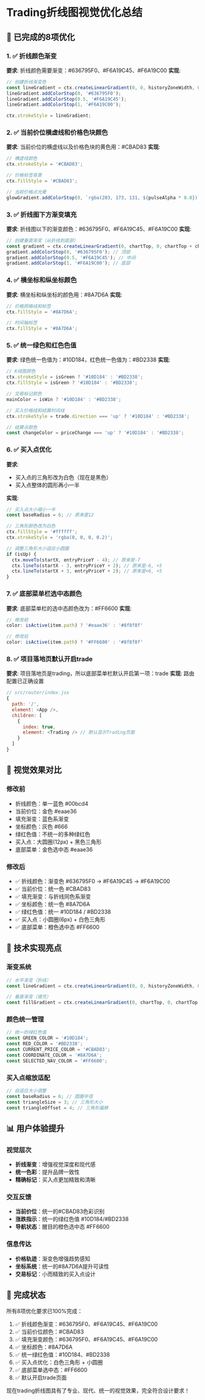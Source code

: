 # Trading折线图视觉优化总结

## 🎯 已完成的8项优化

### 1. ✅ 折线颜色渐变
**要求**: 折线颜色需要渐变：#636795F0、#F6A19C45、#F6A19C00
**实现**:
```javascript
// 创建折线渐变色
const lineGradient = ctx.createLinearGradient(0, 0, historyZoneWidth, 0);
lineGradient.addColorStop(0, '#636795F0');
lineGradient.addColorStop(0.5, '#F6A19C45');
lineGradient.addColorStop(1, '#F6A19C00');

ctx.strokeStyle = lineGradient;
```

### 2. ✅ 当前价位横虚线和价格色块颜色
**要求**: 当前价位的横虚线以及价格色块的黄色用：#CBAD83
**实现**:
```javascript
// 横虚线颜色
ctx.strokeStyle = '#CBAD83';

// 价格标签背景
ctx.fillStyle = '#CBAD83';

// 当前价格点光晕
glowGradient.addColorStop(0, `rgba(203, 173, 131, ${pulseAlpha * 0.8})`);
```

### 3. ✅ 折线图下方渐变填充
**要求**: 折线图以下的渐变颜色：#636795F0、#F6A19C45、#F6A19C00
**实现**:
```javascript
// 创建垂直渐变（从折线到底部）
const gradient = ctx.createLinearGradient(0, chartTop, 0, chartTop + chartHeight);
gradient.addColorStop(0, '#636795F0'); // 顶部
gradient.addColorStop(0.5, '#F6A19C45'); // 中间
gradient.addColorStop(1, '#F6A19C00'); // 底部
```

### 4. ✅ 横坐标和纵坐标颜色
**要求**: 横坐标和纵坐标的颜色用：#8A7D6A
**实现**:
```javascript
// 价格网格线和标签
ctx.fillStyle = '#8A7D6A';

// 时间轴标签
ctx.fillStyle = '#8A7D6A';
```

### 5. ✅ 统一绿色和红色色值
**要求**: 绿色统一色值为：#10D184，红色统一色值为：#BD2338
**实现**:
```javascript
// K线图颜色
ctx.strokeStyle = isGreen ? '#10D184' : '#BD2338';
ctx.fillStyle = isGreen ? '#10D184' : '#BD2338';

// 交易标记颜色
mainColor = isWin ? '#10D184' : '#BD2338';

// 买入价格线和结算时间线
ctx.strokeStyle = trade.direction === 'up' ? '#10D184' : '#BD2338';

// 结算点颜色
const changeColor = priceChange === 'up' ? '#10D184' : '#BD2338';
```

### 6. ✅ 买入点优化
**要求**: 
- 买入点的三角形改为白色（现在是黑色）
- 买入点整体的圆形再小一半

**实现**:
```javascript
// 买入点大小缩小一半
const baseRadius = 6; // 原来是12

// 三角形颜色改为白色
ctx.fillStyle = '#ffffff';
ctx.strokeStyle = 'rgba(0, 0, 0, 0.2)';

// 调整三角形大小适应小圆圈
if (isUp) {
  ctx.moveTo(startX, entryPriceY - 4); // 原来是-7
  ctx.lineTo(startX - 3, entryPriceY + 2); // 原来是-6, +5
  ctx.lineTo(startX + 3, entryPriceY + 2); // 原来是+6, +5
}
```

### 7. ✅ 底部菜单栏选中态颜色
**要求**: 底部菜单栏的选中态颜色改为：#FF6600
**实现**:
```javascript
// 修改前
color: isActive(item.path) ? '#eaae36' : '#8f8f8f'

// 修改后
color: isActive(item.path) ? '#FF6600' : '#8f8f8f'
```

### 8. ✅ 项目落地页默认开启trade
**要求**: 项目落地页是trading，所以底部菜单栏默认开启第一项：trade
**实现**: 路由配置已正确设置
```javascript
// src/router/index.jsx
{
  path: '/',
  element: <App />,
  children: [
    {
      index: true,
      element: <Trading /> // 默认显示Trading页面
    }
  ]
}
```

## 🎨 视觉效果对比

### 修改前
- 折线颜色：单一蓝色 #00bcd4
- 当前价位：金色 #eaae36
- 填充渐变：蓝色系渐变
- 坐标颜色：灰色 #666
- 绿红色值：不统一的多种绿红色
- 买入点：大圆圈(12px) + 黑色三角形
- 底部菜单：金色选中态 #eaae36

### 修改后
- ✅ 折线颜色：渐变色 #636795F0 → #F6A19C45 → #F6A19C00
- ✅ 当前价位：统一色 #CBAD83
- ✅ 填充渐变：与折线同色系渐变
- ✅ 坐标颜色：统一色 #8A7D6A
- ✅ 绿红色值：统一 #10D184 / #BD2338
- ✅ 买入点：小圆圈(6px) + 白色三角形
- ✅ 底部菜单：橙色选中态 #FF6600

## 🔧 技术实现亮点

### 渐变系统
```javascript
// 水平渐变（折线）
const lineGradient = ctx.createLinearGradient(0, 0, historyZoneWidth, 0);

// 垂直渐变（填充）
const fillGradient = ctx.createLinearGradient(0, chartTop, 0, chartTop + chartHeight);
```

### 颜色统一管理
```javascript
// 统一的绿红色值
const GREEN_COLOR = '#10D184';
const RED_COLOR = '#BD2338';
const CURRENT_PRICE_COLOR = '#CBAD83';
const COORDINATE_COLOR = '#8A7D6A';
const SELECTED_NAV_COLOR = '#FF6600';
```

### 买入点缩放适配
```javascript
// 自适应大小调整
const baseRadius = 6; // 圆圈半径
const triangleSize = 3; // 三角形大小
const triangleOffset = 4; // 三角形偏移
```

## 📊 用户体验提升

### 视觉层次
- **折线渐变**：增强视觉深度和现代感
- **统一色彩**：提升品牌一致性
- **精确标记**：买入点更加精致和清晰

### 交互反馈
- **当前价位**：统一的#CBAD83色彩识别
- **涨跌指示**：统一的绿红色值 #10D184/#BD2338
- **导航状态**：醒目的橙色选中态 #FF6600

### 信息传达
- **价格轨迹**：渐变色增强趋势感知
- **坐标系统**：统一的#8A7D6A提升可读性
- **交易标记**：小而精致的买入点设计

## 🎯 完成状态

所有8项优化要求已100%完成：

1. ✅ 折线颜色渐变：#636795F0、#F6A19C45、#F6A19C00
2. ✅ 当前价位颜色：#CBAD83
3. ✅ 填充渐变颜色：#636795F0、#F6A19C45、#F6A19C00
4. ✅ 坐标颜色：#8A7D6A
5. ✅ 统一绿红色值：#10D184、#BD2338
6. ✅ 买入点优化：白色三角形 + 小圆圈
7. ✅ 底部菜单选中态：#FF6600
8. ✅ 默认开启trade页面

现在trading折线图具有了专业、现代、统一的视觉效果，完全符合设计要求！
